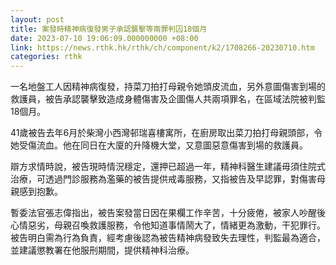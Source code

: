 ```yaml
---
layout: post
title: 案發時精神病復發男子承認襲擊等兩罪判囚18個月
date: 2023-07-10 19:06:09.000000000 +08:00
link: https://news.rthk.hk/rthk/ch/component/k2/1708266-20230710.htm
categories: rthk
---
```


一名地盤工人因精神病復發，持菜刀拍打母親令她頭皮流血，另外意圖傷害到場的救護員，被告承認襲擊致造成身體傷害及企圖傷人共兩項罪名，在區域法院被判監18個月。

41歲被告去年6月於柴灣小西灣邨瑞喜樓寓所，在廚房取出菜刀拍打母親頭部，令她受傷流血。他在同日在大廈的升降機大堂，又意圖惡意傷害到場的救護員。

辯方求情時說，被告現時情況穩定，還押已超過一年，精神科醫生建議毋須住院式治療，可透過門診服務為濫藥的被告提供戒毒服務，又指被告及早認罪，對傷害母親感到抱歉。

暫委法官張志偉指出，被告案發當日因在果欄工作辛苦，十分疲倦，被家人吵醒後心情惡劣，母親召喚救護服務，令他知道事情鬧大了，情緒更為激動，干犯罪行。被告明白需為行為負責，經考慮後認為被告精神病發致失去理性，判監最為適合，並建議懲教署在他服刑期間，提供精神科治療。
